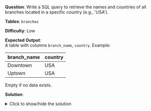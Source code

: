 **Question**: Write a SQL query to retrieve the names and countries of all branches located in a specific country (e.g., 'USA').

**Tables**: `branches`

**Difficulty**: Low

**Expected Output**:  
A table with columns `branch_name`, `country`. Example:

| branch_name | country |
|-------------|---------|
| Downtown    | USA     |
| Uptown      | USA     |

Empty if no data exists.

**Solution**:
<details>
<summary>Click to show/hide the solution</summary>

```sql
SELECT 
    name AS branch_name,
    country
FROM branches
WHERE country = 'USA';
```
</details>